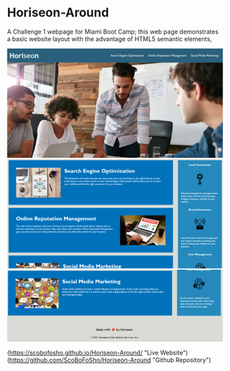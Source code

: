 # Horiseon-Around
A Challenge 1 webpage for Miami Boot Camp; this web page demonstrates a basic website layout with the advantage of HTML5 semantic elements,

![Website Page 1](https://github.com/ScoBoFoSho/Horiseon-Around/blob/main/assets/images/Website-pic-one.png)
![Website Page 2](https://github.com/ScoBoFoSho/Horiseon-Around/blob/main/assets/images/Website-pic-two.png)
![Website Page 3](https://github.com/ScoBoFoSho/Horiseon-Around/blob/main/assets/images/Website-pic-three.png)

(https://scobofosho.github.io/Horiseon-Around/ "Live Website")
(https://github.com/ScoBoFoSho/Horiseon-Around "Github Repository")

